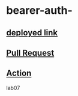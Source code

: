 # bearer-auth-


## [deployed link](https://bearer-auth-yvxo.onrender.com)
## [Pull Request](https://github.com/FarrahYasin/bearer-auth-/pull/1)
## [Action](https://github.com/FarrahYasin/bearer-auth-/actions)


lab07


